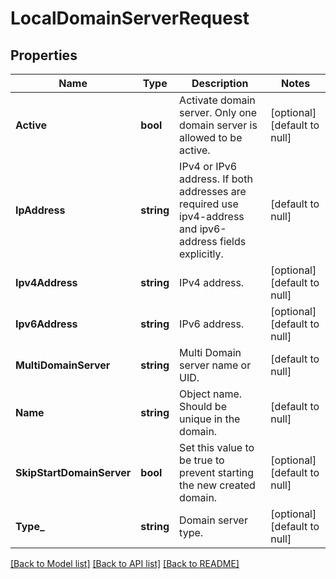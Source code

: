 # LocalDomainServerRequest

## Properties
Name | Type | Description | Notes
------------ | ------------- | ------------- | -------------
**Active** | **bool** | Activate domain server. Only one domain server is allowed to be active. | [optional] [default to null]
**IpAddress** | **string** | IPv4 or IPv6 address. If both addresses are required use ipv4-address and ipv6-address fields explicitly. | [default to null]
**Ipv4Address** | **string** | IPv4 address. | [optional] [default to null]
**Ipv6Address** | **string** | IPv6 address. | [optional] [default to null]
**MultiDomainServer** | **string** | Multi Domain server name or UID. | [default to null]
**Name** | **string** | Object name. Should be unique in the domain. | [default to null]
**SkipStartDomainServer** | **bool** | Set this value to be true to prevent starting the new created domain. | [optional] [default to null]
**Type_** | **string** | Domain server type. | [optional] [default to null]

[[Back to Model list]](../README.md#documentation-for-models) [[Back to API list]](../README.md#documentation-for-api-endpoints) [[Back to README]](../README.md)


